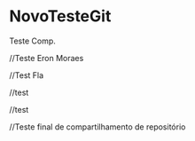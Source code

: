 # NovoTesteGit
Teste Comp.

//Teste Eron Moraes

//Test Fla

//test

//test

//Teste final de compartilhamento de repositório
